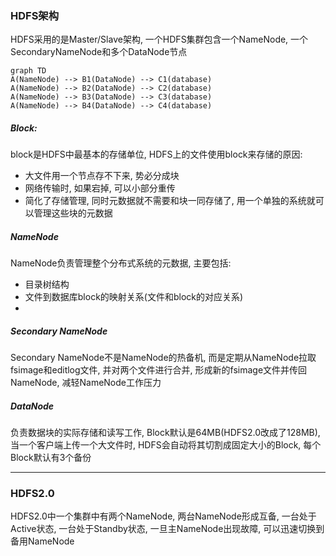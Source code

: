 ### HDFS架构
HDFS采用的是Master/Slave架构, 一个HDFS集群包含一个NameNode, 一个SecondaryNameNode和多个DataNode节点

```mermaid
graph TD
A(NameNode) --> B1(DataNode) --> C1(database)
A(NameNode) --> B2(DataNode) --> C2(database)
A(NameNode) --> B3(DataNode) --> C3(database)
A(NameNode) --> B4(DataNode) --> C4(database)
```

##### Block:
block是HDFS中最基本的存储单位, HDFS上的文件使用block来存储的原因: 
 - 大文件用一个节点存不下来, 势必分成块
 - 网络传输时, 如果宕掉, 可以小部分重传
 - 简化了存储管理, 同时元数据就不需要和块一同存储了, 用一个单独的系统就可以管理这些块的元数据

##### NameNode
NameNode负责管理整个分布式系统的元数据, 主要包括: 
 - 目录树结构
 - 文件到数据库block的映射关系(文件和block的对应关系)
 - 


##### Secondary NameNode
Secondary NameNode不是NameNode的热备机, 而是定期从NameNode拉取fsimage和editlog文件, 
并对两个文件进行合并, 形成新的fsimage文件并传回NameNode, 减轻NameNode工作压力


##### DataNode
负责数据块的实际存储和读写工作, Block默认是64MB(HDFS2.0改成了128MB), 当一个客户端上传一个大文件时, 
HDFS会自动将其切割成固定大小的Block, 每个Block默认有3个备份

------

### HDFS2.0
HDFS2.0中一个集群中有两个NameNode, 两台NameNode形成互备, 一台处于Active状态, 一台处于Standby状态, 
一旦主NameNode出现故障, 可以迅速切换到备用NameNode
